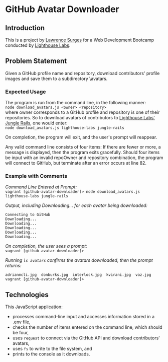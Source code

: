# GitHub Avatar Downloader

## Introduction

This is a project by [Lawrence Surges](https://github.com/surgeslc) for a Web Development Bootcamp conducted by [Lighthouse Labs](lighthouselabs.ca).

## Problem Statement

Given a GitHub profile name and repository, download contributors' profile images and save them to a subdirectory \avatars.

### Expected Usage

The program is run from the command line, in the following manner:<br>
`node download_avatars.js <owner> <repository>`<br>
where owner corresponds to a GitHub profile and repository is one of their repositories. So to download avatars of contributors to [Lighthouse Labs' Jungle Rails](https://github.com/lighthouse-labs/jungle-rails), one would enter:<br>
`node download_avatars.js lighthouse-labs jungle-rails`

On completion, the program will exit, and the user's prompt will reappear.

<p>Any valid command line consists of four items: If there are fewer or more, a message is displayed, then the program exits gracefully. Should four items be input with an invalid repoOwner and repository combination, the program will connect to GitHub, but terminate after an error occurs at line 82.</p>

### Example with Comments

*Command Line Entered at Prompt:*<br>
`vagrant [github-avatar-downloader]> node download_avatars.js lighthouse-labs jungle-rails`

*Output, including Downloading... for each avatar being downloaded:*<br>
```Welcome to the GitHub Avatar Downloader!
Connecting to GitHub
Downloading...
Downloading...
Downloading...
Downloading...
Downloading...
```

*On completion, the user sees a prompt:*<br>
`vagrant [github-avatar-downloader]>`

*Running `ls avatars` confirms the avatars downloaded, then the prompt returns:*<br>
```vagrant [github-avatar-downloader]> ls avatars
adrianmcli.jpg  donburks.jpg  interlock.jpg  kvirani.jpg  vaz.jpg
vagrant [github-avatar-downloader]>
```

## Technologies

This JavaScript application:
- processes command-line input and accesses information stored in a .env file,
- checks the number of items entered on the command line, which should be four,
- uses `request` to connect via the GitHub API and download contributors' avatars,
- uses `fs` to write to the file system, and
- prints to the console as it downloads.
